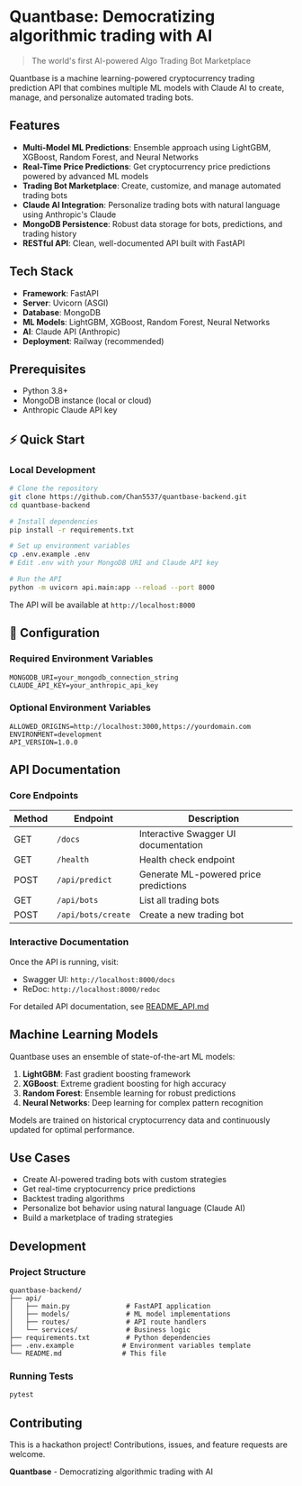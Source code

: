 # Quantbase: Democratizing algorithmic trading with AI

> The world's first AI-powered Algo Trading Bot Marketplace

Quantbase is a machine learning-powered cryptocurrency trading prediction API that combines multiple ML models with Claude AI to create, manage, and personalize automated trading bots.

## Features

- **Multi-Model ML Predictions**: Ensemble approach using LightGBM, XGBoost, Random Forest, and Neural Networks
- **Real-Time Price Predictions**: Get cryptocurrency price predictions powered by advanced ML models
- **Trading Bot Marketplace**: Create, customize, and manage automated trading bots
- **Claude AI Integration**: Personalize trading bots with natural language using Anthropic's Claude
- **MongoDB Persistence**: Robust data storage for bots, predictions, and trading history
- **RESTful API**: Clean, well-documented API built with FastAPI

## Tech Stack

- **Framework**: FastAPI
- **Server**: Uvicorn (ASGI)
- **Database**: MongoDB
- **ML Models**: LightGBM, XGBoost, Random Forest, Neural Networks
- **AI**: Claude API (Anthropic)
- **Deployment**: Railway (recommended)

## Prerequisites

- Python 3.8+
- MongoDB instance (local or cloud)
- Anthropic Claude API key

## ⚡ Quick Start

### Local Development

```bash
# Clone the repository
git clone https://github.com/Chan5537/quantbase-backend.git
cd quantbase-backend

# Install dependencies
pip install -r requirements.txt

# Set up environment variables
cp .env.example .env
# Edit .env with your MongoDB URI and Claude API key

# Run the API
python -m uvicorn api.main:app --reload --port 8000
```

The API will be available at `http://localhost:8000`

## 🔧 Configuration

### Required Environment Variables

```env
MONGODB_URI=your_mongodb_connection_string
CLAUDE_API_KEY=your_anthropic_api_key
```

### Optional Environment Variables

```env
ALLOWED_ORIGINS=http://localhost:3000,https://yourdomain.com
ENVIRONMENT=development
API_VERSION=1.0.0
```

## API Documentation

### Core Endpoints

| Method | Endpoint | Description |
|--------|----------|-------------|
| GET | `/docs` | Interactive Swagger UI documentation |
| GET | `/health` | Health check endpoint |
| POST | `/api/predict` | Generate ML-powered price predictions |
| GET | `/api/bots` | List all trading bots |
| POST | `/api/bots/create` | Create a new trading bot |

### Interactive Documentation

Once the API is running, visit:
- Swagger UI: `http://localhost:8000/docs`
- ReDoc: `http://localhost:8000/redoc`

For detailed API documentation, see [README_API.md](README_API.md)

## Machine Learning Models

Quantbase uses an ensemble of state-of-the-art ML models:

1. **LightGBM**: Fast gradient boosting framework
2. **XGBoost**: Extreme gradient boosting for high accuracy
3. **Random Forest**: Ensemble learning for robust predictions
4. **Neural Networks**: Deep learning for complex pattern recognition

Models are trained on historical cryptocurrency data and continuously updated for optimal performance.

## Use Cases

- Create AI-powered trading bots with custom strategies
- Get real-time cryptocurrency price predictions
- Backtest trading algorithms
- Personalize bot behavior using natural language (Claude AI)
- Build a marketplace of trading strategies

## Development

### Project Structure

```
quantbase-backend/
├── api/
│   ├── main.py              # FastAPI application
│   ├── models/              # ML model implementations
│   ├── routes/              # API route handlers
│   └── services/            # Business logic
├── requirements.txt         # Python dependencies
├── .env.example            # Environment variables template
└── README.md               # This file
```

### Running Tests

```bash
pytest
```

## Contributing

This is a hackathon project! Contributions, issues, and feature requests are welcome.

**Quantbase** - Democratizing algorithmic trading with AI
